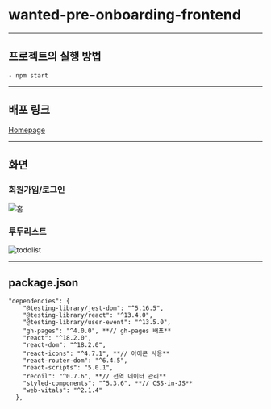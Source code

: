 # wanted-pre-onboarding-frontend
---
## 프로젝트의 실행 방법

```
- npm start
```
---

## 배포 링크

[Homepage](https://dong53358.github.io/wanted-pre-onboarding-frontend/#/)

---
## 화면

### 회원가입/로그인
![홈](https://user-images.githubusercontent.com/82385282/206913470-a30be325-3c97-4960-a8d6-2d96ebfe221f.png)

### 투두리스트
![todolist](https://user-images.githubusercontent.com/82385282/206913473-c5203e65-f4cf-424f-b8f6-332aa1ecc63d.png)

---
## package.json
```
"dependencies": {
    "@testing-library/jest-dom": "^5.16.5",
    "@testing-library/react": "^13.4.0",
    "@testing-library/user-event": "^13.5.0",
    "gh-pages": "^4.0.0", **// gh-pages 배포**
    "react": "^18.2.0",
    "react-dom": "^18.2.0",
    "react-icons": "^4.7.1", **// 아이콘 사용**
    "react-router-dom": "^6.4.5",
    "react-scripts": "5.0.1",
    "recoil": "^0.7.6", **// 전역 데이터 관리**
    "styled-components": "^5.3.6", **// CSS-in-JS**
    "web-vitals": "^2.1.4"
  },
```
